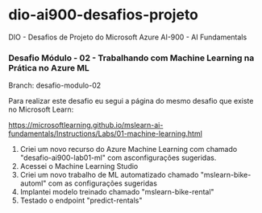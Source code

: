 
# dio-ai900-desafios-projeto
DIO - Desafios de Projeto do Microsoft Azure AI-900 - AI Fundamentals

### Desafio Módulo - 02 - Trabalhando com Machine Learning na Prática no Azure ML

Branch: desafio-modulo-02

Para realizar este desafio eu segui a página do mesmo desafio que existe no Microsoft Learn:

https://microsoftlearning.github.io/mslearn-ai-fundamentals/Instructions/Labs/01-machine-learning.html

1) Criei um novo recurso do Azure Machine Learning com chamado "desafio-ai900-lab01-ml" com asconfigurações sugeridas.
2) Acessei o Machine Learning Studio
3) Criei um novo trabalho de ML automatizado chamado "mslearn-bike-automl" com as configurações sugeridas
4) Implantei modelo treinado chamado "mslearn-bike-rental"
5) Testado o endpoint "predict-rentals" 